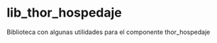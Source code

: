 lib_thor_hospedaje
==================

Biblioteca con algunas utilidades para el componente thor_hospedaje
